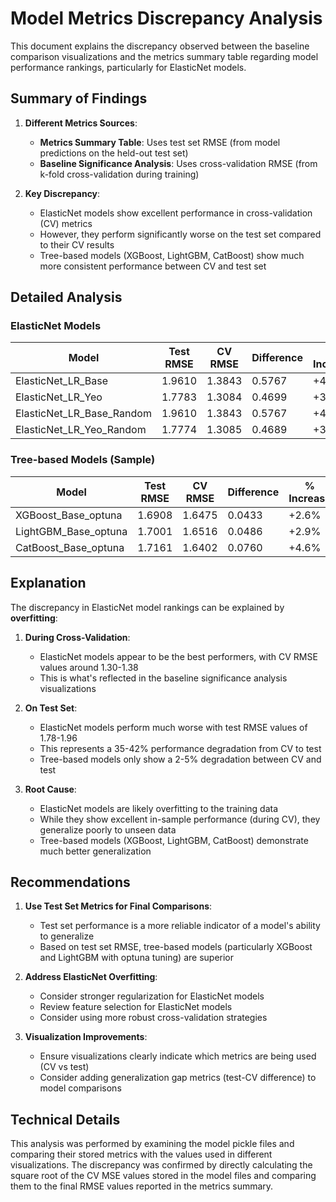 # Model Metrics Discrepancy Analysis

This document explains the discrepancy observed between the baseline comparison visualizations and the metrics summary table regarding model performance rankings, particularly for ElasticNet models.

## Summary of Findings

1. **Different Metrics Sources**:
   - **Metrics Summary Table**: Uses test set RMSE (from model predictions on the held-out test set)
   - **Baseline Significance Analysis**: Uses cross-validation RMSE (from k-fold cross-validation during training)

2. **Key Discrepancy**:
   - ElasticNet models show excellent performance in cross-validation (CV) metrics
   - However, they perform significantly worse on the test set compared to their CV results
   - Tree-based models (XGBoost, LightGBM, CatBoost) show much more consistent performance between CV and test set

## Detailed Analysis

### ElasticNet Models

| Model | Test RMSE | CV RMSE | Difference | % Increase |
|-------|-----------|---------|------------|------------|
| ElasticNet_LR_Base | 1.9610 | 1.3843 | 0.5767 | +41.7% |
| ElasticNet_LR_Yeo | 1.7783 | 1.3084 | 0.4699 | +35.9% |
| ElasticNet_LR_Base_Random | 1.9610 | 1.3843 | 0.5767 | +41.7% |
| ElasticNet_LR_Yeo_Random | 1.7774 | 1.3085 | 0.4689 | +35.8% |

### Tree-based Models (Sample)

| Model | Test RMSE | CV RMSE | Difference | % Increase |
|-------|-----------|---------|------------|------------|
| XGBoost_Base_optuna | 1.6908 | 1.6475 | 0.0433 | +2.6% |
| LightGBM_Base_optuna | 1.7001 | 1.6516 | 0.0486 | +2.9% |
| CatBoost_Base_optuna | 1.7161 | 1.6402 | 0.0760 | +4.6% |

## Explanation

The discrepancy in ElasticNet model rankings can be explained by **overfitting**:

1. **During Cross-Validation**:
   - ElasticNet models appear to be the best performers, with CV RMSE values around 1.30-1.38
   - This is what's reflected in the baseline significance analysis visualizations

2. **On Test Set**:
   - ElasticNet models perform much worse with test RMSE values of 1.78-1.96
   - This represents a 35-42% performance degradation from CV to test
   - Tree-based models only show a 2-5% degradation between CV and test

3. **Root Cause**:
   - ElasticNet models are likely overfitting to the training data
   - While they show excellent in-sample performance (during CV), they generalize poorly to unseen data
   - Tree-based models (XGBoost, LightGBM, CatBoost) demonstrate much better generalization

## Recommendations

1. **Use Test Set Metrics for Final Comparisons**:
   - Test set performance is a more reliable indicator of a model's ability to generalize
   - Based on test set RMSE, tree-based models (particularly XGBoost and LightGBM with optuna tuning) are superior

2. **Address ElasticNet Overfitting**:
   - Consider stronger regularization for ElasticNet models
   - Review feature selection for ElasticNet models
   - Consider using more robust cross-validation strategies

3. **Visualization Improvements**:
   - Ensure visualizations clearly indicate which metrics are being used (CV vs test)
   - Consider adding generalization gap metrics (test-CV difference) to model comparisons

## Technical Details

This analysis was performed by examining the model pickle files and comparing their stored metrics with the values used in different visualizations. The discrepancy was confirmed by directly calculating the square root of the CV MSE values stored in the model files and comparing them to the final RMSE values reported in the metrics summary.
